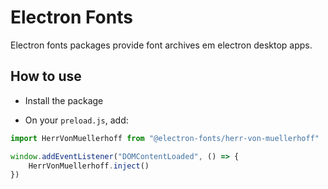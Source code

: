 # Electron Fonts

Electron fonts packages provide font archives em electron desktop apps.

## How to use

* Install the package

* On your `preload.js`, add:

```ts
import HerrVonMuellerhoff from "@electron-fonts/herr-von-muellerhoff"

window.addEventListener("DOMContentLoaded", () => {
    HerrVonMuellerhoff.inject()
})
```